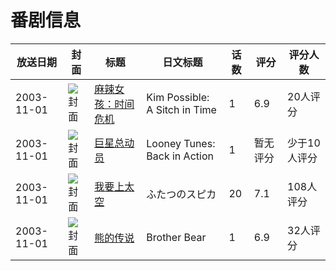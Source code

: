# 番剧信息

|放送日期|封面|标题|日文标题|话数|评分|评分人数|
|---|---|---|---|---|---|---|
|2003-11-01|![封面](https://lain.bgm.tv/pic/cover/c/2c/39/113007_2K0ct.jpg)|[麻辣女孩：时间危机](https://bangumi.tv/subject/113007)|Kim Possible: A Sitch in Time|1|6.9|20人评分|
|2003-11-01|![封面](https://lain.bgm.tv/pic/cover/c/10/8f/147933_z8r64.jpg)|[巨星总动员](https://bangumi.tv/subject/147933)|Looney Tunes: Back in Action|1|暂无评分|少于10人评分|
|2003-11-01|![封面](https://lain.bgm.tv/pic/cover/c/3b/9d/4686_33KLi.jpg)|[我要上太空](https://bangumi.tv/subject/4686)|ふたつのスピカ|20|7.1|108人评分|
|2003-11-01|![封面](https://lain.bgm.tv/pic/cover/c/1f/83/66249_kU9VD.jpg)|[熊的传说](https://bangumi.tv/subject/66249)|Brother Bear|1|6.9|32人评分|
